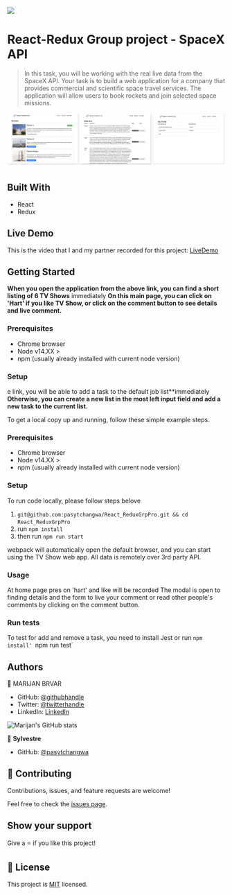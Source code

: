 ![](https://img.shields.io/badge/Microverse-blueviolet)

# React-Redux Group project - SpaceX API

> In this task, you will be working with the real live data from the SpaceX API. Your task is to build a web application for a company that provides commercial and scientific space travel services. The application will allow users to book rockets and join selected space missions.

![**screenshot––**](App_Screenshot.png)

## Built With

- React
- Redux

## Live Demo

This is the video that I and my partner recorded for this project:
[LiveDemo](https://drive.google.com/file/d/1-_X3rEguAOuHDakIX1hgUE12tuts5p1P/view?usp=sharing)

## Getting Started

**When you open the application from the above link, you can find a short listing of 6 TV Shows** immediately
**On this main page, you can click on 'Hart' if you like TV Show, or click on the comment button to see details and live comment.**

### Prerequisites

- Chrome browser
- Node v14.XX >
- npm (usually already installed with current node version)

### Setup

e link, you will be able to add a task to the default job list**immediately
**Otherwise, you can create a new list in the most left input field and add a new task to the current list.**

To get a local copy up and running, follow these simple example steps.

### Prerequisites

- Chrome browser
- Node v14.XX >
- npm (usually already installed with current node version)

### Setup

To run code locally, please follow steps belove

1. `git@github.com:pasytchangwa/React_ReduxGrpPro.git && cd React_ReduxGrpPro`
2. run `npm install`
3. then run `npm run start`

webpack will automatically open the default browser, and you can start using the TV Show web app. All data is remotely over 3rd party API.

### Usage

At home page pres on 'hart' and like will be recorded
The modal is open to finding details and the form to live your comment or read other people's comments by clicking on the comment button.

### Run tests

To test for add and remove a task, you need to install Jest or run `npm install'
`npm run test`

## Authors

👤 MARIJAN BRVAR

- GitHub: [@githubhandle](https://github.com/marijanbrvar)
- Twitter: [@twitterhandle](https://twitter.com/marijanbrvar)
- LinkedIn: [LinkedIn](https://linkedin.com/in/marijanbrvar)

![Marijan's GitHub stats](https://github-readme-stats.vercel.app/api?username=marijanbrvar&count_private=true&theme=dark&show_icons=true)

👤 **Sylvestre**

- GitHub: [@pasytchangwa](https://github.com/pasytchangwa)

## 🤝 Contributing

Contributions, issues, and feature requests are welcome!

Feel free to check the [issues page](https://github.com/marijanbrvar/CP_TV-_Maze/issues).

## Show your support

Give a ⭐️ if you like this project!

## 📝 License

This project is [MIT](https://github.com/marijanbrvar/CP_TV-_Maze/blob/feature/LICENSE) licensed.
